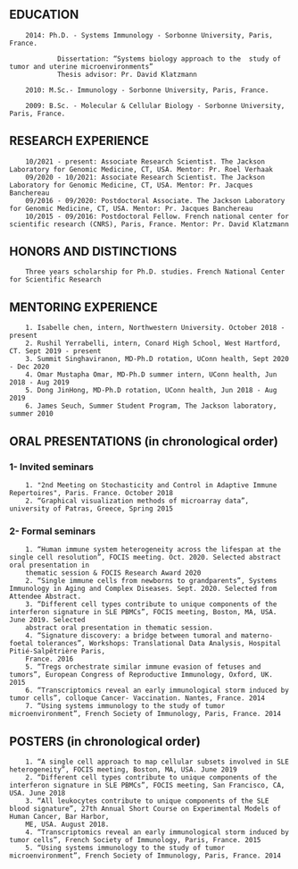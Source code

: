 ## EDUCATION

        2014: Ph.D. - Systems Immunology - Sorbonne University, Paris, France.
        
                Dissertation: “Systems biology approach to the 	study of tumor and uterine microenvironments”
                Thesis advisor: Pr. David Klatzmann

        2010: M.Sc.- Immunology - Sorbonne University, Paris, France.

        2009: B.Sc. - Molecular & Cellular Biology - Sorbonne University, Paris, France.

## RESEARCH EXPERIENCE

        10/2021 - present: Associate Research Scientist. The Jackson Laboratory for Genomic Medicine, CT, USA. Mentor: Pr. Roel Verhaak
        09/2020 - 10/2021: Associate Research Scientist. The Jackson Laboratory for Genomic Medicine, CT, USA. Mentor: Pr. Jacques Banchereau
        09/2016 - 09/2020: Postdoctoral Associate. The Jackson Laboratory for Genomic Medicine, CT, USA. Mentor: Pr. Jacques Banchereau
        10/2015 - 09/2016: Postdoctoral Fellow. French national center for scientific research (CNRS), Paris, France. Mentor: Pr. David Klatzmann

## HONORS AND DISTINCTIONS
        Three years scholarship for Ph.D. studies. French National Center for Scientific Research


## MENTORING EXPERIENCE
        1. Isabelle chen, intern, Northwestern University. October 2018 - present
        2. Rushil Yerrabelli, intern, Conard High School, West Hartford, CT. Sept 2019 - present
        3. Summit Singhaviranon, MD-Ph.D rotation, UConn health, Sept 2020 - Dec 2020
        4. Omar Mustapha Omar, MD-Ph.D summer intern, UConn health, Jun 2018 - Aug 2019
        5. Dong JinHong, MD-Ph.D rotation, UConn health, Jun 2018 - Aug 2019
        6. James Seuch, Summer Student Program, The Jackson laboratory, summer 2010
        
## ORAL PRESENTATIONS (in chronological order)

### 1- Invited seminars
        1. "2nd Meeting on Stochasticity and Control in Adaptive Immune Repertoires", Paris. France. October 2018
        2. “Graphical visualization methods of microarray data”, university of Patras, Greece, Spring 2015

### 2- Formal seminars
        1. “Human immune system heterogeneity across the lifespan at the single cell resolution”, FOCIS meeting. Oct. 2020. Selected abstract oral presentation in 
        thematic session & FOCIS Research Award 2020
        2. “Single immune cells from newborns to grandparents”, Systems Immunology in Aging and Complex Diseases. Sept. 2020. Selected from Attendee Abstract.
        3. “Different cell types contribute to unique components of the interferon signature in SLE PBMCs”, FOCIS meeting, Boston, MA, USA. June 2019. Selected 
        abstract oral presentation in thematic session.
        4. “Signature discovery: a bridge between tumoral and materno-foetal tolerances”, Workshops: Translational Data Analysis, Hospital Pitié-Salpêtrière Paris, 
        France. 2016
        5. “Tregs orchestrate similar immune evasion of fetuses and tumors”, European Congress of Reproductive Immunology, Oxford, UK. 2015
        6. “Transcriptomics reveal an early immunological storm induced by tumor cells”, colloque Cancer- Vaccination. Nantes, France. 2014
        7. “Using systems immunology to the study of tumor microenvironment”, French Society of Immunology, Paris, France. 2014

## POSTERS (in chronological order)

        1. “A single cell approach to map cellular subsets involved in SLE heterogeneity”, FOCIS meeting, Boston, MA, USA. June 2019
        2. “Different cell types contribute to unique components of the interferon signature in SLE PBMCs”, FOCIS meeting, San Francisco, CA, USA. June 2018
        3. “All leukocytes contribute to unique components of the SLE blood signature”, 27th Annual Short Course on Experimental Models of Human Cancer, Bar Harbor, 
        ME, USA. August 2018.
        4. “Transcriptomics reveal an early immunological storm induced by tumor cells”, French Society of Immunology, Paris, France. 2015
        5. “Using systems immunology to the study of tumor microenvironment”, French Society of Immunology, Paris, France. 2014








